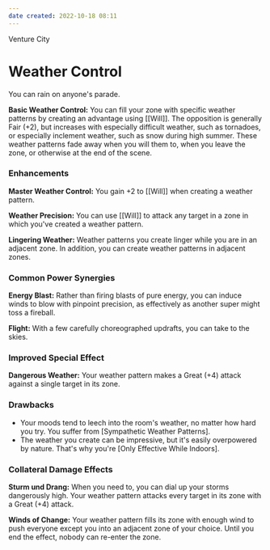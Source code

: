 ```yaml
---
date created: 2022-10-18 08:11
---
```


Venture City

# Weather Control

You can rain on anyone's parade.

**Basic Weather Control:** You can fill your zone with specific weather patterns by creating an advantage using [[Will]]. The opposition is generally Fair (+2), but increases with especially difficult weather, such as tornadoes, or especially inclement weather, such as snow during high summer. These weather patterns fade away when you will them to, when you leave the zone, or otherwise at the end of the scene.

### Enhancements

**Master Weather Control:** You gain +2 to [[Will]] when creating a weather pattern.

**Weather Precision:** You can use [[Will]] to attack any target in a zone in which you've created a weather pattern.

**Lingering Weather:** Weather patterns you create linger while you are in an adjacent zone. In addition, you can create weather patterns in adjacent zones.

### Common Power Synergies

**Energy Blast:** Rather than firing blasts of pure energy, you can induce winds to blow with pinpoint precision, as effectively as another super might toss a fireball.

**Flight:** With a few carefully choreographed updrafts, you can take to the skies.

### Improved Special Effect

**Dangerous Weather:** Your weather pattern makes a Great (+4) attack against a single target in its zone.

### Drawbacks

- Your moods tend to leech into the room's weather, no matter how hard   you try. You suffer from [Sympathetic Weather Patterns].
- The weather you create can be impressive, but it's easily overpowered by nature. That's why you're [Only Effective While Indoors].

### Collateral Damage Effects

**Sturm und Drang:** When you need to, you can dial up your storms dangerously high. Your weather pattern attacks every target in its zone with a Great (+4) attack.

**Winds of Change:** Your weather pattern fills its zone with enough wind to push everyone except you into an adjacent zone of your choice. Until you end the effect, nobody can re-enter the zone.

